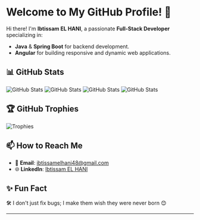#                                                                Welcome to My GitHub Profile! 👋


Hi there! I'm **Ibtissam EL HANI**, a passionate **Full-Stack Developer** specializing in:
- **Java** & **Spring Boot** for backend development.  
- **Angular** for building responsive and dynamic web applications.

## 📊 GitHub Stats
![GitHub Stats](https://github-readme-stats.vercel.app/api?username=ibtissamelhani&show_icons=true&theme=radical)
![GitHub Stats](https://github-profile-summary-cards.vercel.app/api/cards/productive-time?username=ibtissamelhani&theme=2077)
![GitHub Stats](https://github-profile-summary-cards.vercel.app/api/cards/most-commit-language?username=ibtissamelhani&theme=2077)
![GitHub Stats](https://github-profile-summary-cards.vercel.app/api/cards/repos-per-language?username=ibtissamelhani&theme=2077)

## 🏆 GitHub Trophies
![Trophies](https://github-profile-trophy.vercel.app/?username=ibtissamelhani&theme=radical)

## 📫 How to Reach Me
- 📧 **Email**: [ibtissamelhani48@gmail.com](mailto:ibtissamelhani48@gmail.com)  
- 🌐 **LinkedIn**: [Ibtissam EL HANI](https://www.linkedin.com/in/ibtissam-el-hani)  

## ✨ Fun Fact
🛠️ I don't just fix bugs; I make them wish they were never born 😊

---
